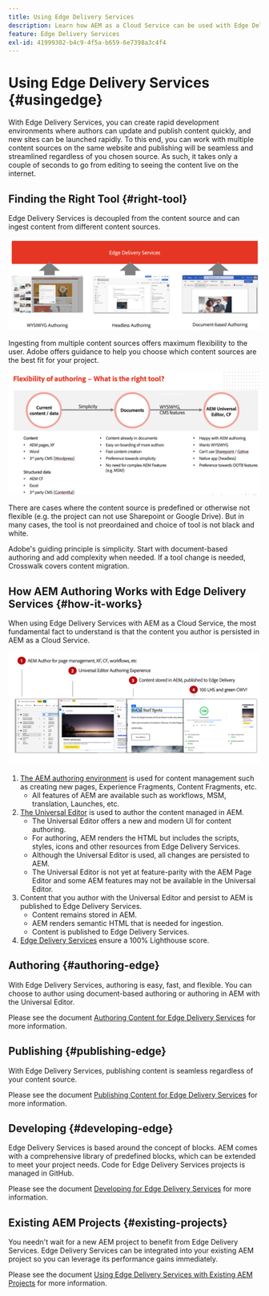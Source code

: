 ```yaml
---
title: Using Edge Delivery Services
description: Learn how AEM as a Cloud Service can be used with Edge Delivery Services.
feature: Edge Delivery Services
exl-id: 41999302-b4c9-4f5a-b659-6e7398a3c4f4
---
```


# Using Edge Delivery Services {#usingedge}

With Edge Delivery Services, you can create rapid development environments where authors can update and publish content quickly, and new sites can be launched rapidly. To this end, you can work with multiple content sources on the same website and publishing will be seamless and streamlined regardless of you chosen source. As such, it takes only a couple of seconds to go from editing to seeing the content live on the internet.

## Finding the Right Tool {#right-tool}

Edge Delivery Services is decoupled from the content source and can ingest content from different content sources.

![Content sources for Edge Delivery](assets/content-sources.png)

Ingesting from multiple content sources offers maximum flexibility to the user. Adobe offers guidance to help you choose which content sources are the best fit for your project.

![Content source flexibility](assets/content-source-flexiblity.png)

There are cases where the content source is predefined or otherwise not flexible (e.g. the project can not use Sharepoint or Google Drive). But in many cases, the tool is not preordained and choice of tool is not black and white.

Adobe's guiding principle is simplicity. Start with document-based authoring and add complexity when needed. If a tool change is needed, Crosswalk covers content migration.

## How AEM Authoring Works with Edge Delivery Services {#how-it-works}

When using Edge Delivery Services with AEM as a Cloud Service, the most fundamental fact to understand is that the content you author is persisted in AEM as a Cloud Service.

![How AEM authoring works with Edge Delivery Services](assets/how-aem-edge-works.png)

1. [The AEM authoring environment](/help/sites-cloud/authoring/getting-started/quick-start.md) is used for content management such as creating new pages, Experience Fragments, Content Fragments, etc.
   * All features of AEM are available such as workflows, MSM, translation, Launches, etc.
1. [The Universal Editor](/help/implementing/universal-editor/authoring.md) is used to author the content managed in AEM.
   * The Universal Editor offers a new and modern UI for content authoring.
   * For authoring, AEM renders the HTML but includes the scripts, styles, icons and other resources from Edge Delivery Services.
   * Although the Universal Editor is used, all changes are persisted to AEM.
   * The Universal Editor is not yet at feature-parity with the AEM Page Editor and some AEM features may not be available in the Universal Editor.
1. Content that you author with the Universal Editor and persist to AEM is published to Edge Delivery Services.
   * Content remains stored in AEM.
   * AEM renders semantic HTML that is needed for ingestion.
   * Content is published to Edge Delivery Services.
1. [Edge Delivery Services](https://www.aem.live/home) ensure a 100% Lighthouse score.

## Authoring {#authoring-edge}

With Edge Delivery Services, authoring is easy, fast, and flexible. You can choose to author using document-based authoring or authoring in AEM with the Universal Editor.

Please see the document [Authoring Content for Edge Delivery Services](authoring.md) for more information.

## Publishing {#publishing-edge}

With Edge Delivery Services, publishing content is seamless regardless of your content source.

Please see the document [Publishing Content for Edge Delivery Services](publishing.md) for more information.

## Developing {#developing-edge}

Edge Delivery Services is based around the concept of blocks. AEM comes with a comprehensive library of predefined blocks, which can be extended to meet your project needs. Code for Edge Delivery Services projects is managed in GitHub.

Please see the document [Developing for Edge Delivery Services](developing.md) for more information.

## Existing AEM Projects {#existing-projects}

You needn't wait for a new AEM project to benefit from Edge Delivery Services. Edge Delivery Services can be integrated into your existing AEM project so you can leverage its performance gains immediately.

Please see the document [Using Edge Delivery Services with Existing AEM Projects](existing-projects.md) for more information.
